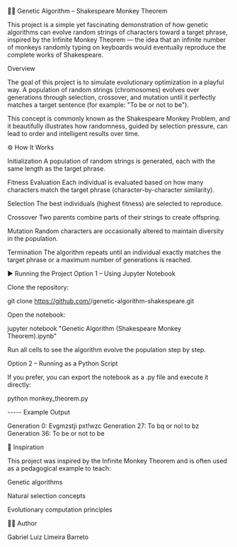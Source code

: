 🧬🧬 Genetic Algorithm – Shakespeare Monkey Theorem

  This project is a simple yet fascinating demonstration of how genetic algorithms can evolve random strings of characters toward a target phrase, inspired by the Infinite Monkey Theorem — the idea that an infinite number of monkeys randomly typing on keyboards would eventually reproduce the complete works of Shakespeare.

 Overview

  The goal of this project is to simulate evolutionary optimization in a playful way.
  A population of random strings (chromosomes) evolves over generations through selection, crossover, and mutation until it perfectly matches a target sentence (for example: "To be or not to be").

  This concept is commonly known as the Shakespeare Monkey Problem, and it beautifully illustrates how randomness, guided by selection pressure, can lead to order and intelligent results over time.

⚙️ How It Works

  Initialization
    A population of random strings is generated, each with the same length as the target phrase.
  
  Fitness Evaluation
    Each individual is evaluated based on how many characters match the target phrase (character-by-character similarity).
  
  Selection
    The best individuals (highest fitness) are selected to reproduce.
  
  Crossover
    Two parents combine parts of their strings to create offspring.
  
  Mutation
    Random characters are occasionally altered to maintain diversity in the population.
  
  Termination
    The algorithm repeats until an individual exactly matches the target phrase or a maximum number of generations is reached.


▶️ Running the Project
  Option 1 – Using Jupyter Notebook
  
  Clone the repository:
  
  git clone https://github.com/<your-username>/genetic-algorithm-shakespeare.git
  
  
  Open the notebook:
  
  jupyter notebook "Genetic Algorithm (Shakespeare Monkey Theorem).ipynb"
  
  
  Run all cells to see the algorithm evolve the population step by step.
  
  Option 2 – Running as a Python Script
  
  If you prefer, you can export the notebook as a .py file and execute it directly:
  
  python monkey_theorem.py
  
  ----- Example Output
  
  Generation 0: Evgmzstji pxt!wzc
  Generation 27: To bq or nol to bz
  Generation 36: To be or not to be



🧩 Inspiration

This project was inspired by the Infinite Monkey Theorem and is often used as a pedagogical example to teach:

Genetic algorithms

Natural selection concepts

Evolutionary computation principles

👨‍💻 Author

Gabriel Luiz Limeira Barreto


